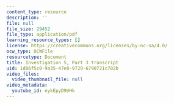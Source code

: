 ```yaml
---
content_type: resource
description: ''
file: null
file_size: 29452
file_type: application/pdf
learning_resource_types: []
license: https://creativecommons.org/licenses/by-nc-sa/4.0/
ocw_type: OCWFile
resourcetype: Document
title: Investigation 5, Part 3 transcript
uid: 1d86f5c0-9a35-47e0-9729-6790721c702b
video_files:
  video_thumbnail_file: null
video_metadata:
  youtube_id: eykEpyD9UHk
---
```

